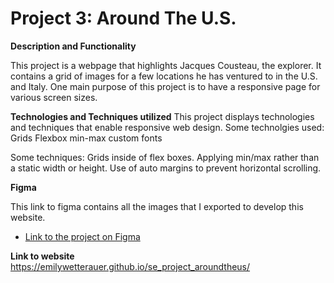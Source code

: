 # Project 3: Around The U.S.


  
**Description and Functionality**

This project is a webpage that highlights Jacques Cousteau, the explorer.  It contains a grid of images for a few locations he has ventured to in the U.S. and Italy. 
One main purpose of this project is to have a responsive page for various screen sizes. 
  
**Technologies and Techniques utilized** 
This project displays technologies and techniques that enable responsive web design. 
Some technolgies used: 
Grids
Flexbox
min-max
custom fonts

Some techniques:
Grids inside of flex boxes. 
Applying min/max rather than a static width or height.
Use of auto margins to prevent horizontal scrolling.

  
**Figma**  

This link to figma contains all the images that I exported to develop this website.
  
* [Link to the project on Figma](https://www.figma.com/file/ii4xxsJ0ghevUOcssTlHZv/Sprint-3%3A-Around-the-US?node-id=0%3A1)  
  

  


**Link to website**  
https://emilywetterauer.github.io/se_project_aroundtheus/



  
